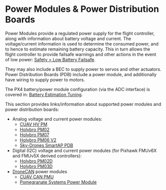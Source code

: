 # Power Modules & Power Distribution Boards

Power Modules provide a regulated power supply for the flight controller, along with information about battery voltage and current. The voltage/current information is used to determine the consumed power, and to hence to estimate remaining battery capacity. This in turn allows the flight controller to provide failsafe warnings and other actions in the event of low power: [Safety > Low Battery Failsafe](../config/safety.md#low-battery-failsafe).

They may also include a BEC to supply power to servos and other actuators. Power Distribution Boards (PDB) include a power module, and additionally have wiring to supply power to motors.

The PX4 battery/power module configuration (via the ADC interface) is covered in: [Battery Estimation Tuning](../config/battery.md).

This section provides links/information about supported power modules and power distribution boards:

* Analog voltage and current power modules:
  * [CUAV HV PM](../power_module/cuav_hv_pm.md)
  * [Holybro PM02](../power_module/holybro_pm02.md)
  * [Holybro PM07](../power_module/holybro_pm07_pixhawk4_power_module.md)
  * [Holybro PM06 V2](../power_module/holybro_pm06_pixhawk4mini_power_module.md)
  * [Sky-Drones SmartAP PDB](../power_module/sky-drones_smartap-pdb.md)
* Digital (I2C) voltage and current power modules (for Pixhawk FMUv6X and FMUv5X derived controllers):
  * [Holybro PM02D](../power_module/holybro_pm02d.md)
  * [Holybro PM03D](../power_module/holybro_pm03d.md)
* [DroneCAN](../dronecan/index.md) power modules
  * [CUAV CAN PMU](../dronecan/cuav_can_pmu.md)
  * [Pomegranate Systems Power Module](../dronecan/pomegranate_systems_pm.md)
